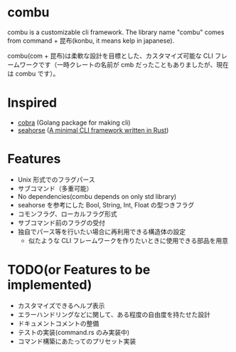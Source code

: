 # combu

combu is a customizable cli framework.
The library name "combu" comes from command + 昆布(konbu, it means kelp in japanese).

combu(com + 昆布)は柔軟な設計を目標とした、カスタマイズ可能な CLI フレームワークです（一時クレートの名前が cmb だったこともありましたが、現在は combu です）。

# Inspired

- [cobra](https://github.com/spf13/cobra) (Golang package for making cli)
- [seahorse](https://github.com/ksk001100/seahorse) ([A minimal CLI framework written in Rust](https://github.com/ksk001100/seahorse/blob/master/README.md))

# Features

- Unix 形式でのフラグパース
- サブコマンド（多重可能）
- No dependencies(combu depends on only std library)
- seahorse を参考にした Bool, String, Int, Float の型つきフラグ
- コモンフラグ、ローカルフラグ形式
- サブコマンド前のフラグの受付
- 独自でパース等を行いたい場合に再利用できる構造体の設定
  - 似たような CLI フレームワークを作りたいときに使用できる部品を用意

# TODO(or Features to be implemented)

- カスタマイズできるヘルプ表示
- エラーハンドリングなどに関して、ある程度の自由度を持たせた設計
- ドキュメントコメントの整備
- テストの実装(command.rs のみ実装中)
- コマンド構築にあたってのプリセット実装

